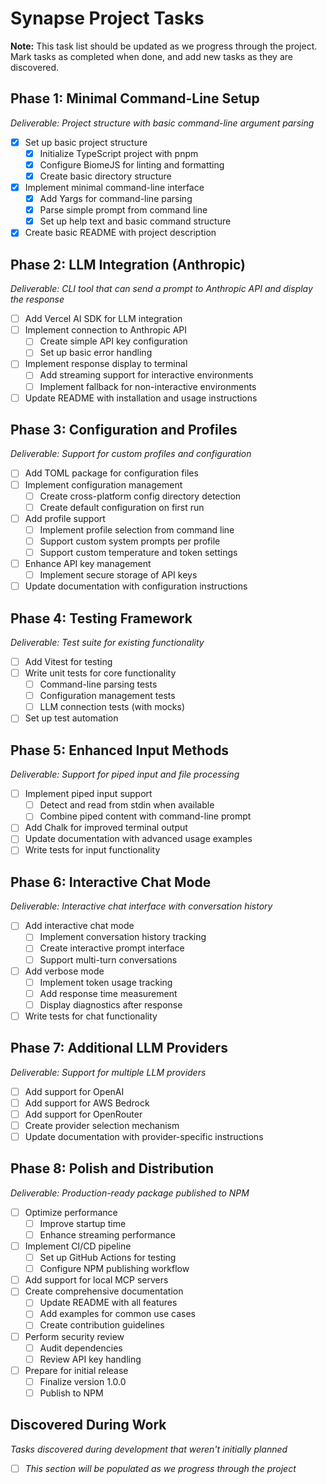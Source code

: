 # Synapse Project Tasks

**Note:** This task list should be updated as we progress through the project. Mark tasks as completed when done, and add new tasks as they are discovered.

## Phase 1: Minimal Command-Line Setup
*Deliverable: Project structure with basic command-line argument parsing*

- [x] Set up basic project structure
  - [x] Initialize TypeScript project with pnpm
  - [x] Configure BiomeJS for linting and formatting
  - [x] Create basic directory structure
- [x] Implement minimal command-line interface
  - [x] Add Yargs for command-line parsing
  - [x] Parse simple prompt from command line
  - [x] Set up help text and basic command structure
- [x] Create basic README with project description

## Phase 2: LLM Integration (Anthropic)
*Deliverable: CLI tool that can send a prompt to Anthropic API and display the response*

- [ ] Add Vercel AI SDK for LLM integration
- [ ] Implement connection to Anthropic API
  - [ ] Create simple API key configuration
  - [ ] Set up basic error handling
- [ ] Implement response display to terminal
  - [ ] Add streaming support for interactive environments
  - [ ] Implement fallback for non-interactive environments
- [ ] Update README with installation and usage instructions

## Phase 3: Configuration and Profiles
*Deliverable: Support for custom profiles and configuration*

- [ ] Add TOML package for configuration files
- [ ] Implement configuration management
  - [ ] Create cross-platform config directory detection
  - [ ] Create default configuration on first run
- [ ] Add profile support
  - [ ] Implement profile selection from command line
  - [ ] Support custom system prompts per profile
  - [ ] Support custom temperature and token settings
- [ ] Enhance API key management
  - [ ] Implement secure storage of API keys
- [ ] Update documentation with configuration instructions

## Phase 4: Testing Framework
*Deliverable: Test suite for existing functionality*

- [ ] Add Vitest for testing
- [ ] Write unit tests for core functionality
  - [ ] Command-line parsing tests
  - [ ] Configuration management tests
  - [ ] LLM connection tests (with mocks)
- [ ] Set up test automation

## Phase 5: Enhanced Input Methods
*Deliverable: Support for piped input and file processing*

- [ ] Implement piped input support
  - [ ] Detect and read from stdin when available
  - [ ] Combine piped content with command-line prompt
- [ ] Add Chalk for improved terminal output
- [ ] Update documentation with advanced usage examples
- [ ] Write tests for input functionality

## Phase 6: Interactive Chat Mode
*Deliverable: Interactive chat interface with conversation history*

- [ ] Add interactive chat mode
  - [ ] Implement conversation history tracking
  - [ ] Create interactive prompt interface
  - [ ] Support multi-turn conversations
- [ ] Add verbose mode
  - [ ] Implement token usage tracking
  - [ ] Add response time measurement
  - [ ] Display diagnostics after response
- [ ] Write tests for chat functionality

## Phase 7: Additional LLM Providers
*Deliverable: Support for multiple LLM providers*

- [ ] Add support for OpenAI
- [ ] Add support for AWS Bedrock
- [ ] Add support for OpenRouter
- [ ] Create provider selection mechanism
- [ ] Update documentation with provider-specific instructions

## Phase 8: Polish and Distribution
*Deliverable: Production-ready package published to NPM*

- [ ] Optimize performance
  - [ ] Improve startup time
  - [ ] Enhance streaming performance
- [ ] Implement CI/CD pipeline
  - [ ] Set up GitHub Actions for testing
  - [ ] Configure NPM publishing workflow
- [ ] Add support for local MCP servers
- [ ] Create comprehensive documentation
  - [ ] Update README with all features
  - [ ] Add examples for common use cases
  - [ ] Create contribution guidelines
- [ ] Perform security review
  - [ ] Audit dependencies
  - [ ] Review API key handling
- [ ] Prepare for initial release
  - [ ] Finalize version 1.0.0
  - [ ] Publish to NPM

## Discovered During Work
*Tasks discovered during development that weren't initially planned*

- [ ] *This section will be populated as we progress through the project*
